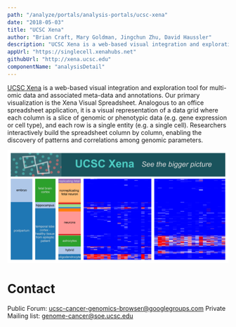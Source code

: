 ```yaml
---
path: "/analyze/portals/analysis-portals/ucsc-xena"
date: "2018-05-03"
title: "UCSC Xena"
author: "Brian Craft, Mary Goldman, Jingchun Zhu, David Haussler"
description: "UCSC Xena is a web-based visual integration and exploration tool for multi-omic data and associated meta-data and annotations."
appUrl: "https://singlecell.xenahubs.net"
githubUrl: "http://xena.ucsc.edu"
componentName: "analysisDetail"
---
```


[UCSC Xena](http://xena.ucsc.edu) is a web-based visual integration and exploration tool for multi-omic data and associated meta-data and annotations. Our primary visualization is the Xena Visual Spreadsheet. Analogous to an office spreadsheet application, it is a visual representation of a data grid where each column is a slice of genomic or phenotypic data (e.g. gene expression or cell type), and each row is a single entity (e.g. a single cell). Researchers interactively build the spreadsheet column by column, enabling the discovery of patterns and correlations among genomic parameters.

<a href="http://xena.ucsc.edu" target="_blank">
  <img src="../_images/portals/ucsc-xena.png" width=800/>
</a>

# Contact
Public Forum: <a href="mailto:ucsc-cancer-genomics-browser@googlegroups.com">ucsc-cancer-genomics-browser@googlegroups.com</a>
Private Mailing list: <a href="mailto:genome-cancer@soe.ucsc.edu">genome-cancer@soe.ucsc.edu</a>
